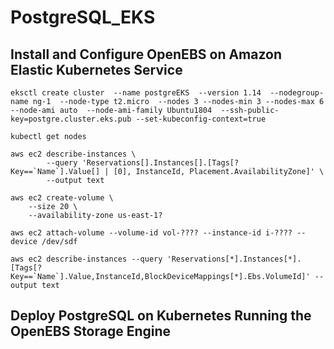 # PostgreSQL_EKS
## Install and Configure OpenEBS on Amazon Elastic Kubernetes Service
```
eksctl create cluster  --name postgreEKS  --version 1.14  --nodegroup-name ng-1  --node-type t2.micro  --nodes 3 --nodes-min 3 --nodes-max 6 --node-ami auto  --node-ami-family Ubuntu1804  --ssh-public-key=postgre.cluster.eks.pub --set-kubeconfig-context=true
```
```
kubectl get nodes
```
```
aws ec2 describe-instances \
        --query 'Reservations[].Instances[].[Tags[?Key==`Name`].Value[] | [0], InstanceId, Placement.AvailabilityZone]' \
        --output text
```
```
aws ec2 create-volume \
    --size 20 \
    --availability-zone us-east-1?
```
```
aws ec2 attach-volume --volume-id vol-???? --instance-id i-???? --device /dev/sdf
```
```
aws ec2 describe-instances --query 'Reservations[*].Instances[*].[Tags[?Key==`Name`].Value,InstanceId,BlockDeviceMappings[*].Ebs.VolumeId]' --output text
```

## Deploy PostgreSQL on Kubernetes Running the OpenEBS Storage Engine
